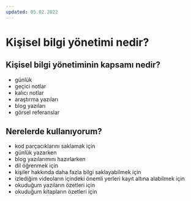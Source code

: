 ```yaml
---
updated: 05.02.2022
---
```

# Kişisel bilgi yönetimi nedir?


## Kişisel bilgi yönetiminin kapsamı nedir?
- günlük
- geçici notlar
- kalıcı notlar
- araştırma yazıları
- blog yazıları
- görsel referanslar

## Nerelerde kullanıyorum?
- kod parçacıklarını saklamak için
- günlük yazarken
- blog yazılarımını hazırlarken
- dil öğrenmek için
- kişiler hakkında daha fazla bilgi saklayabilmek için 
- izlediğim videoların içindeki önemli yerleri kayıt altına alabilmek için
- okuduğum yazıların özetleri için
- okuduğum kitapların özetleri için